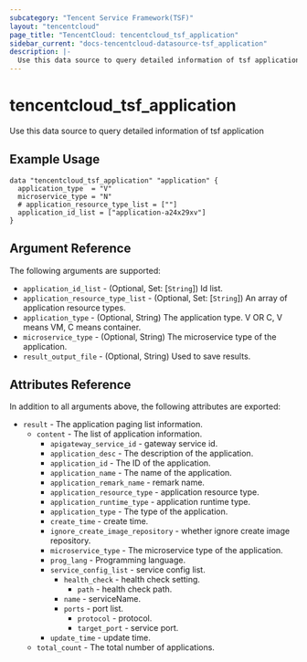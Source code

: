 ```yaml
---
subcategory: "Tencent Service Framework(TSF)"
layout: "tencentcloud"
page_title: "TencentCloud: tencentcloud_tsf_application"
sidebar_current: "docs-tencentcloud-datasource-tsf_application"
description: |-
  Use this data source to query detailed information of tsf application
---
```


# tencentcloud_tsf_application

Use this data source to query detailed information of tsf application

## Example Usage

```hcl
data "tencentcloud_tsf_application" "application" {
  application_type  = "V"
  microservice_type = "N"
  # application_resource_type_list = [""]
  application_id_list = ["application-a24x29xv"]
}
```

## Argument Reference

The following arguments are supported:

* `application_id_list` - (Optional, Set: [`String`]) Id list.
* `application_resource_type_list` - (Optional, Set: [`String`]) An array of application resource types.
* `application_type` - (Optional, String) The application type. V OR C, V means VM, C means container.
* `microservice_type` - (Optional, String) The microservice type of the application.
* `result_output_file` - (Optional, String) Used to save results.

## Attributes Reference

In addition to all arguments above, the following attributes are exported:

* `result` - The application paging list information.
  * `content` - The list of application information.
    * `apigateway_service_id` - gateway service id.
    * `application_desc` - The description of the application.
    * `application_id` - The ID of the application.
    * `application_name` - The name of the application.
    * `application_remark_name` - remark name.
    * `application_resource_type` - application resource type.
    * `application_runtime_type` - application runtime type.
    * `application_type` - The type of the application.
    * `create_time` - create time.
    * `ignore_create_image_repository` - whether ignore create image repository.
    * `microservice_type` - The microservice type of the application.
    * `prog_lang` - Programming language.
    * `service_config_list` - service config list.
      * `health_check` - health check setting.
        * `path` - health check path.
      * `name` - serviceName.
      * `ports` - port list.
        * `protocol` - protocol.
        * `target_port` - service port.
    * `update_time` - update time.
  * `total_count` - The total number of applications.



